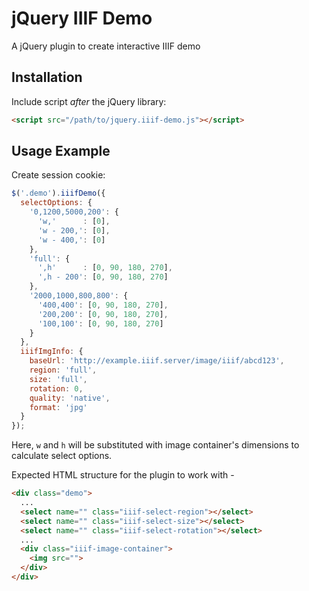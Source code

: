 jQuery IIIF Demo
================

A jQuery plugin to create interactive IIIF demo

## Installation

Include script *after* the jQuery library:

```html
<script src="/path/to/jquery.iiif-demo.js"></script>
```

## Usage Example

Create session cookie:

```javascript
$('.demo').iiifDemo({
  selectOptions: {
    '0,1200,5000,200': {
      'w,'      : [0],
      'w - 200,': [0],
      'w - 400,': [0]
    },
    'full': {
      ',h'      : [0, 90, 180, 270],
      ',h - 200': [0, 90, 180, 270]
    },
    '2000,1000,800,800': {
      '400,400': [0, 90, 180, 270],
      '200,200': [0, 90, 180, 270],
      '100,100': [0, 90, 180, 270]
    }
  },
  iiifImgInfo: {
    baseUrl: 'http://example.iiif.server/image/iiif/abcd123',
    region: 'full',
    size: 'full',
    rotation: 0,
    quality: 'native',
    format: 'jpg'
  }
});
```
Here, `w` and `h` will be substituted with image container's dimensions to calculate select options.

Expected HTML structure for the plugin to work with -

```html
<div class="demo">
  ...
  <select name="" class="iiif-select-region"></select>
  <select name="" class="iiif-select-size"></select>
  <select name="" class="iiif-select-rotation"></select>
  ...
  <div class="iiif-image-container">
    <img src="">
  </div>
</div>

```
